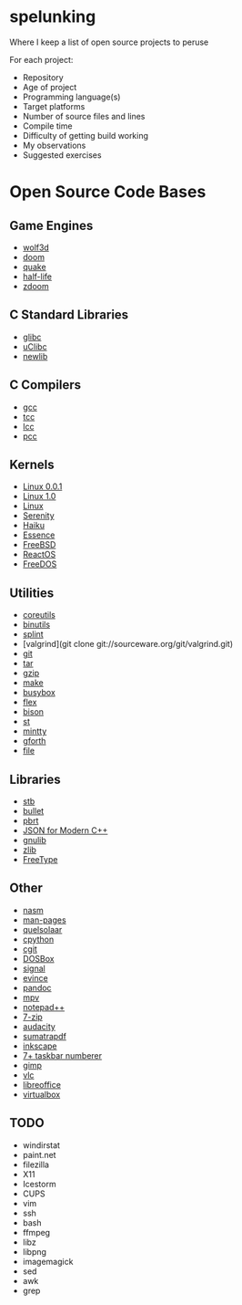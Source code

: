 # spelunking
Where I keep a list of open source projects to peruse

For each project:

- Repository
- Age of project
- Programming language(s)
- Target platforms
- Number of source files and lines
- Compile time
- Difficulty of getting build working
- My observations
- Suggested exercises

# Open Source Code Bases

## Game Engines

- [wolf3d](https://github.com/id-Software/wolf3d)
- [doom](https://github.com/id-Software/DOOM)
- [quake](https://github.com/id-Software/Quake)
- [half-life](https://github.com/ValveSoftware/halflife)
- [zdoom](https://github.com/rheit/zdoom)

## C Standard Libraries

- [glibc](https://sourceware.org/git/glibc.git)
- [uClibc](https://git.uclibc.org/uClibc/)
- [newlib](git://sourceware.org/git/newlib-cygwin.git)

## C Compilers
- [gcc](git://gcc.gnu.org/git/gcc.git)
- [tcc](https://github.com/yuchao86/tcc)
- [lcc](https://github.com/drh/lcc)
- [pcc](https://github.com/IanHarvey/pcc)

## Kernels

- [Linux 0.0.1](https://github.com/joeangel/linux-0.0.1)
- [Linux 1.0](https://github.com/zealoussnow/linux1.0/)
- [Linux](https://git.kernel.org/)
- [Serenity](https://github.com/SerenityOS/serenity.git)
- [Haiku](https://review.haiku-os.org/haiku)
- [Essence](https://gitlab.com/nakst/essence)
- [FreeBSD](https://github.com/freebsd/freebsd-src.git)
- [ReactOS](https://github.com/reactos/reactos.git)
- [FreeDOS](https://github.com/FDOS/kernel)

## Utilities

- [coreutils](git://git.sv.gnu.org/coreutils)
- [binutils](git://sourceware.org/git/binutils-gdb.git)
- [splint](https://github.com/splintchecker/splint.git)
- [valgrind](git clone git://sourceware.org/git/valgrind.git)
- [git](https://github.com/git/git)
- [tar](https://git.savannah.gnu.org/git/tar.git)
- [gzip](https://git.savannah.gnu.org/git/gzip.git)
- [make](https://www.gnu.org/software/make/)
- [busybox](https://www.busybox.net/downloads/)
- [flex](https://github.com/westes/flex)
- [bison](https://github.com/akimd/bison)
- [st](https://git.suckless.org/st)
- [mintty](https://github.com/mintty/mintty)
- [gforth](https://git.savannah.gnu.org/git/gforth/)
- [file](https://github.com/file/file)

## Libraries

- [stb](https://github.com/nothings/stb)
- [bullet](https://github.com/bulletphysics/bullet3)
- [pbrt](https://github.com/mmp/pbrt-v4)
- [JSON for Modern C++](https://github.com/nlohmann/json)
- [gnulib](https://git.savannah.gnu.org/git/gnulib.git)
- [zlib](https://github.com/madler/zlib.git)
- [FreeType](https://github.com/freetype/freetype)

## Other

- [nasm](https://repo.or.cz/nasm.git/)
- [man-pages](https://git.kernel.org/pub/scm/docs/man-pages/man-pages.git)
- [quelsolaar](http://gamepipeline.org/)
- [cpython](https://github.com/python/cpython)
- [cgit](https://git.zx2c4.com/cgit)
- [DOSBox](https://github.com/dosbox-staging/dosbox-staging)
- [signal](https://github.com/signalapp/Signal-Desktop)
- [evince](https://github.com/GNOME/evince.git)
- [pandoc](git://github.com/jgm/pandoc.git)
- [mpv](https://github.com/mpv-player/mpv.git)
- [notepad++](https://github.com/notepad-plus-plus/notepad-plus-plus.git)
- [7-zip](https://github.com/mcmilk/7-Zip.git)
- [audacity](https://github.com/audacity/audacity.git)
- [sumatrapdf](https://github.com/sumatrapdfreader/sumatrapdf.git)
- [inkscape](https://github.com/inkscape/inkscape.git)
- [7+ taskbar numberer](https://github.com/m417z/7-Taskbar-Numberer)
- [gimp](https://gitlab.gnome.org/GNOME/gimp)
- [vlc](https://get.videolan.org/vlc/3.0.17.3/vlc-3.0.17.3.tar.xz)
- [libreoffice](https://www.libreoffice.org/about-us/source-code/)
- [virtualbox](https://www.virtualbox.org/wiki/Source_code_organization)

## TODO

- windirstat
- paint.net
- filezilla
- X11
- Icestorm
- CUPS
- vim
- ssh
- bash
- ffmpeg
- libz
- libpng
- imagemagick
- sed
- awk
- grep
